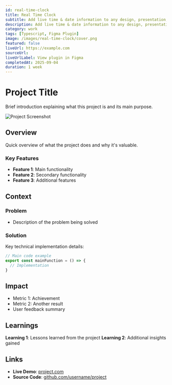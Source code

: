 ```yaml
---
id: real-time-clock
title: Real Time Clock
subtitle: Add live time & date information to any design, presentation, or prototype.
description: Add live time & date information to any design, presentation, or prototype.
category: work
tags: [Typescript, Figma Plugin]
image: /images/real-time-clock/cover.png
featured: false
liveUrl: https://example.com
sourceUrl: 
liveUrlLabel: View plugin in Figma
completedAt: 2025-09-04
duration: 1 week
---
```


# Project Title

Brief introduction explaining what this project is and its main purpose.

![Project Screenshot](/images/simple-template.svg)

## Overview

Quick overview of what the project does and why it's valuable.

### Key Features

- **Feature 1**: Main functionality
- **Feature 2**: Secondary functionality
- **Feature 3**: Additional features

## Context

### Problem

- Description of the problem being solved

### Solution

Key technical implementation details:

```typescript
// Main code example
export const mainFunction = () => {
  // Implementation
}
```

## Impact

- Metric 1: Achievement
- Metric 2: Another result
- User feedback summary
  
## Learnings

**Learning 1**: Lessons learned from the project
**Learning 2**: Additional insights gained

## Links

- **Live Demo**: [project.com](https://example.com)
- **Source Code**: [github.com/username/project](https://github.com/username/project)
